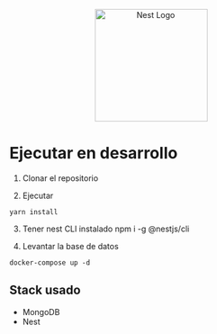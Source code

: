 <p align="center">
  <a href="http://nestjs.com/" target="blank"><img src="https://nestjs.com/img/logo-small.svg" width="200" alt="Nest Logo" /></a>
</p>

# Ejecutar en desarrollo

1. Clonar el repositorio

2. Ejecutar

```
yarn install
```

3. Tener nest CLI instalado
   npm i -g @nestjs/cli

4. Levantar la base de datos

```
docker-compose up -d
```

## Stack usado

- MongoDB
- Nest
